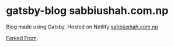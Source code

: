 # gatsby-blog sabbiushah.com.np

Blog made using Gatsby. Hosted on Netlify [sabbiushah.com.np](https://sabbiushah.com.np)

[Forked From](https://github.com/gatsbyjs/gatsby-starter-blog).
